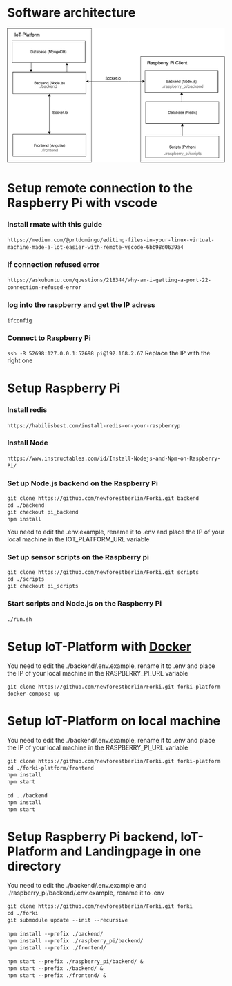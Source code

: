 # Software architecture
![architecture](https://raw.githubusercontent.com/newforestberlin/Forki/develope/architecture.png?token=AKFFFIWQEGF3FIDDUI45W5K5K2O7W)

# Setup remote connection to the Raspberry Pi with vscode
### Install rmate with this guide
`https://medium.com/@prtdomingo/editing-files-in-your-linux-virtual-machine-made-a-lot-easier-with-remote-vscode-6bb98d0639a4`

### If connection refused error
`https://askubuntu.com/questions/218344/why-am-i-getting-a-port-22-connection-refused-error`

### log into the raspberry and get the IP adress
`ifconfig`

### Connect to Raspberry Pi
`ssh -R 52698:127.0.0.1:52698 pi@192.168.2.67`
Replace the IP with the right one

# Setup Raspberry Pi
### Install redis
`https://habilisbest.com/install-redis-on-your-raspberryp`

### Install Node
`https://www.instructables.com/id/Install-Nodejs-and-Npm-on-Raspberry-Pi/`

### Set up Node.js backend on the Raspberry Pi
```
git clone https://github.com/newforestberlin/Forki.git backend
cd ./backend
git checkout pi_backend
npm install
```

You need to edit the .env.example, rename it to .env and place the IP of your local machine in the IOT_PLATFORM_URL variable

### Set up sensor scripts on the Raspberry pi
```
git clone https://github.com/newforestberlin/Forki.git scripts 
cd ./scripts 
git checkout pi_scripts
```
### Start scripts and Node.js on the Raspberry Pi
`./run.sh`

# Setup IoT-Platform with [Docker](https://hub.docker.com/editions/community/docker-ce-desktop-mac)

You need to edit the ./backend/.env.example, rename it to .env and place the IP of your local machine in the RASPBERRY_PI_URL variable

```
git clone https://github.com/newforestberlin/Forki.git forki-platform
docker-compose up
```

# Setup IoT-Platform on local machine

You need to edit the ./backend/.env.example, rename it to .env and place the IP of your local machine in the RASPBERRY_PI_URL variable

```
git clone https://github.com/newforestberlin/Forki.git forki-platform 
cd ./forki-platform/frontend
npm install
npm start

cd ../backend
npm install
npm start
```

# Setup Raspberry Pi backend, IoT-Platform and Landingpage in one directory

You need to edit the ./backend/.env.example and ./raspberry_pi/backend/.env.example, rename it to .env

```
git clone https://github.com/newforestberlin/Forki.git forki
cd ./forki
git submodule update --init --recursive

npm install --prefix ./backend/
npm install --prefix ./raspberry_pi/backend/
npm install --prefix ./frontend/

npm start --prefix ./raspberry_pi/backend/ &
npm start --prefix ./backend/ &
npm start --prefix ./frontend/ &
```